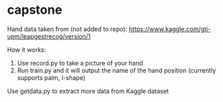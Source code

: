 # capstone

Hand data taken from (not added to repo): https://www.kaggle.com/gti-upm/leapgestrecog/version/1

How it works: 
1. Use record.py to take a picture of your hand
2. Run train.py and it will output the name of the hand position (currently supports palm, l-shape)

Use getdata.py to extract more data from Kaggle dataset
